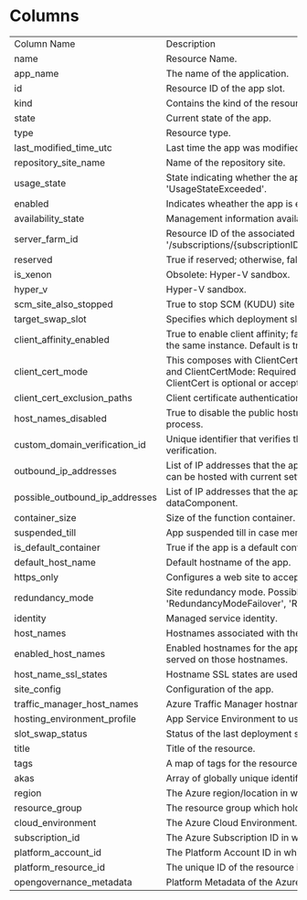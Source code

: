 # Columns  

<table>
	<tr><td>Column Name</td><td>Description</td></tr>
	<tr><td>name</td><td>Resource Name.</td></tr>
	<tr><td>app_name</td><td>The name of the application.</td></tr>
	<tr><td>id</td><td>Resource ID of the app slot.</td></tr>
	<tr><td>kind</td><td>Contains the kind of the resource.</td></tr>
	<tr><td>state</td><td>Current state of the app.</td></tr>
	<tr><td>type</td><td>Resource type.</td></tr>
	<tr><td>last_modified_time_utc</td><td>Last time the app was modified, in UTC.</td></tr>
	<tr><td>repository_site_name</td><td>Name of the repository site.</td></tr>
	<tr><td>usage_state</td><td>State indicating whether the app has exceeded its quota usage. Read-only. Possible values include: &#39;UsageStateNormal&#39;, &#39;UsageStateExceeded&#39;.</td></tr>
	<tr><td>enabled</td><td>Indicates wheather the app is enabled.</td></tr>
	<tr><td>availability_state</td><td>Management information availability state for the app. Possible values include: &#39;Normal&#39;, &#39;Limited&#39;, &#39;DisasterRecoveryMode&#39;.</td></tr>
	<tr><td>server_farm_id</td><td>Resource ID of the associated App Service plan, formatted as: &#39;/subscriptions/{subscriptionID}/resourceGroups/{groupName}/providers/Microsoft.Web/serverfarms/{appServicePlanName}&#39;.</td></tr>
	<tr><td>reserved</td><td>True if reserved; otherwise, false.</td></tr>
	<tr><td>is_xenon</td><td>Obsolete: Hyper-V sandbox.</td></tr>
	<tr><td>hyper_v</td><td>Hyper-V sandbox.</td></tr>
	<tr><td>scm_site_also_stopped</td><td>True to stop SCM (KUDU) site when the app is stopped; otherwise, false. The default is false.</td></tr>
	<tr><td>target_swap_slot</td><td>Specifies which deployment slot this app will swap into.</td></tr>
	<tr><td>client_affinity_enabled</td><td>True to enable client affinity; false to stop sending session affinity cookies, which route client requests in the same session to the same instance. Default is true.</td></tr>
	<tr><td>client_cert_mode</td><td>This composes with ClientCertEnabled setting. ClientCertEnabled: false means ClientCert is ignored. ClientCertEnabled: true and ClientCertMode: Required means ClientCert is required.ClientCertEnabled: true and ClientCertMode: Optional means ClientCert is optional or accepted. Possible values include: &#39;Required&#39;, &#39;Optional&#39;.</td></tr>
	<tr><td>client_cert_exclusion_paths</td><td>Client certificate authentication comma-separated exclusion paths.</td></tr>
	<tr><td>host_names_disabled</td><td>True to disable the public hostnames of the app; otherwise, false. If true, the app is only accessible via API management process.</td></tr>
	<tr><td>custom_domain_verification_id</td><td>Unique identifier that verifies the custom domains assigned to the app. The customer will add this ID to a text record for verification.</td></tr>
	<tr><td>outbound_ip_addresses</td><td>List of IP addresses that the app uses for outbound connections (e.g. database access). Includes VIPs from tenants that site can be hosted with current settings.</td></tr>
	<tr><td>possible_outbound_ip_addresses</td><td>List of IP addresses that the app uses for outbound connections (e.g. database access). Includes VIPs from all tenants except dataComponent.</td></tr>
	<tr><td>container_size</td><td>Size of the function container.</td></tr>
	<tr><td>suspended_till</td><td>App suspended till in case memory-time quota is exceeded.</td></tr>
	<tr><td>is_default_container</td><td>True if the app is a default container; otherwise, false.</td></tr>
	<tr><td>default_host_name</td><td>Default hostname of the app.</td></tr>
	<tr><td>https_only</td><td>Configures a web site to accept only https requests.</td></tr>
	<tr><td>redundancy_mode</td><td>Site redundancy mode. Possible values include: &#39;RedundancyModeNone&#39;, &#39;RedundancyModeManual&#39;, &#39;RedundancyModeFailover&#39;, &#39;RedundancyModeActiveActive&#39;, &#39;RedundancyModeGeoRedundant&#39;.</td></tr>
	<tr><td>identity</td><td>Managed service identity.</td></tr>
	<tr><td>host_names</td><td>Hostnames associated with the app.</td></tr>
	<tr><td>enabled_host_names</td><td>Enabled hostnames for the app. Hostnames need to be assigned (see HostNames) AND enabled. Otherwise, the app is not served on those hostnames.</td></tr>
	<tr><td>host_name_ssl_states</td><td>Hostname SSL states are used to manage the SSL bindings for app&#39;s hostnames.</td></tr>
	<tr><td>site_config</td><td>Configuration of the app.</td></tr>
	<tr><td>traffic_manager_host_names</td><td>Azure Traffic Manager hostnames associated with the app.</td></tr>
	<tr><td>hosting_environment_profile</td><td>App Service Environment to use for the app.</td></tr>
	<tr><td>slot_swap_status</td><td>Status of the last deployment slot swap operation.</td></tr>
	<tr><td>title</td><td>Title of the resource.</td></tr>
	<tr><td>tags</td><td>A map of tags for the resource.</td></tr>
	<tr><td>akas</td><td>Array of globally unique identifier strings (also known as) for the resource.</td></tr>
	<tr><td>region</td><td>The Azure region/location in which the resource is located.</td></tr>
	<tr><td>resource_group</td><td>The resource group which holds this resource.</td></tr>
	<tr><td>cloud_environment</td><td>The Azure Cloud Environment.</td></tr>
	<tr><td>subscription_id</td><td>The Azure Subscription ID in which the resource is located.</td></tr>
	<tr><td>platform_account_id</td><td>The Platform Account ID in which the resource is located.</td></tr>
	<tr><td>platform_resource_id</td><td>The unique ID of the resource in OG.</td></tr>
	<tr><td>opengovernance_metadata</td><td>Platform Metadata of the Azure resource.</td></tr>
</table>
